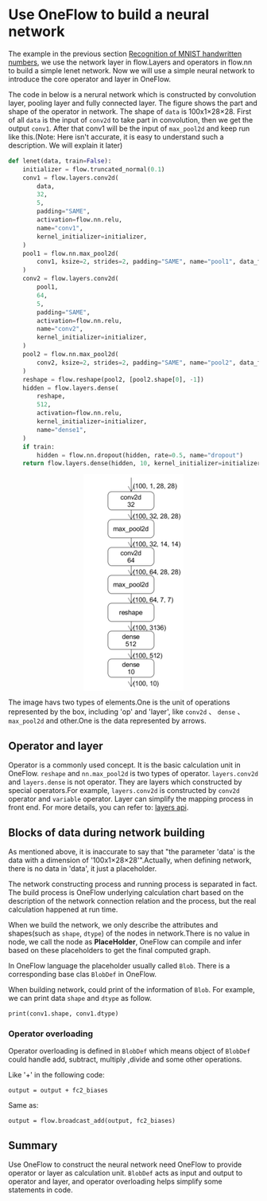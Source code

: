 # Use OneFlow to build a neural network

The example in the previous section [ Recognition of MNIST handwritten numbers](../quick_start/lenet_mnist.md), we use the network layer in flow.Layers and operators in flow.nn to build a simple lenet network. Now we will use a simple neural network to introduce the core operator and layer in OneFlow.

The code in below is a nerural network which is constructed by convolution layer, pooling layer and fully connected layer. The figure shows the part and shape of the operator in network. The shape of `data` is 100x1×28×28. First of all `data` is the input of `conv2d` to take part in convolution, then we get the output `conv1`. After that conv1 will be the input of `max_pool2d` and keep run like this.(Note: Here isn't accurate, it is easy to understand such a description. We will explain it later)

```python
def lenet(data, train=False):
    initializer = flow.truncated_normal(0.1)
    conv1 = flow.layers.conv2d(
        data,
        32,
        5,
        padding="SAME",
        activation=flow.nn.relu,
        name="conv1",
        kernel_initializer=initializer,
    )
    pool1 = flow.nn.max_pool2d(
        conv1, ksize=2, strides=2, padding="SAME", name="pool1", data_format="NCHW"
    )
    conv2 = flow.layers.conv2d(
        pool1,
        64,
        5,
        padding="SAME",
        activation=flow.nn.relu,
        name="conv2",
        kernel_initializer=initializer,
    )
    pool2 = flow.nn.max_pool2d(
        conv2, ksize=2, strides=2, padding="SAME", name="pool2", data_format="NCHW"
    )
    reshape = flow.reshape(pool2, [pool2.shape[0], -1])
    hidden = flow.layers.dense(
        reshape,
        512,
        activation=flow.nn.relu,
        kernel_initializer=initializer,
        name="dense1",
    )
    if train:
        hidden = flow.nn.dropout(hidden, rate=0.5, name="dropout")
    return flow.layers.dense(hidden, 10, kernel_initializer=initializer, name="dense2")
```

<div align="center">
<img src="imgs/Lenet.png" align='center'/>
</div>

The image havs two types of elements.One is the unit of operations represented by the box, including 'op' and 'layer', like `conv2d` 、 `dense` 、 `max_pool2d` and other.One is the data represented by arrows. 

## Operator and layer
Operator is a commonly used concept. It is the basic calculation unit in OneFlow. `reshape` and `nn.max_pool2d` is two types of operator. 
`layers.conv2d` and `layers.dense` is not operator. They are layers which constructed by special operators.For example, `layers.conv2d` is constructed by `conv2d` operator and `variable` operator. Layer can simplify the mapping process in front end. For more details, you can refer to: [layers api](https://oneflow-api.readthedocs.io/en/latest/layers.html).

## Blocks of data during network building
As mentioned above, it is inaccurate to say that "the parameter 'data' is the data with a dimension of '100x1×28×28'".Actually, when defining network, there is no data in 'data', it just a placeholder.

The network constructing process and running process is separated in fact. The build process is OneFlow underlying calculation chart based on the description of the network connection relation and the process, but the real calculation happened at run time.

When we build the network, we only describe the attributes and shapes(such as `shape`, `dtype`) of the nodes in network.There is no value in node, we call the node as **PlaceHolder**, OneFlow can compile and infer based on these placeholders to get the final computed graph. 

In OneFlow language the placeholder usually called `Blob`. There is a corresponding base clas `BlobDef` in OneFlow.

When building network, could print of the information of `Blob`. For example, we can print data `shape` and `dtype` as follow.
```
print(conv1.shape, conv1.dtype)
```

### Operator overloading
Operator overloading is defined in `BlobDef` which means object of `BlobDef` could handle add, subtract, multiply ,divide and some other operations.

Like '+' in the following code:

```
output = output + fc2_biases
```
Same as:
```
output = flow.broadcast_add(output, fc2_biases)
```

## Summary
Use OneFlow to construct the neural network need OneFlow to provide operator or layer as calculation unit. `BlobDef` acts as input and output to operator and layer, and operator overloading helps simplify some statements in code.
